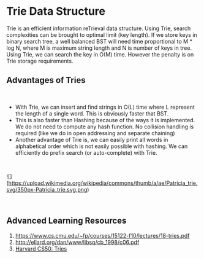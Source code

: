 # Trie Data Structure

Trie is an efficient information reTrieval data structure. Using Trie, search complexities can be brought to optimal limit (key length). If we store keys in binary search tree, a well balanced BST will need time proportional to M * log N, where M is maximum string length and N is number of keys in tree. Using Trie, we can search the key in O(M) time. However the penalty is on Trie storage requirements.
<br>

## Advantages of Tries

<br>

* With Trie, we can insert and find strings in O(L) time where L represent the length of a single word. This is obviously faster that BST. 
* This is also faster than Hashing because of the ways it is implemented. We do not need to compute any hash function. No collision handling is required (like we do in open addressing and separate chaining)
* Another advantage of Trie is, we can easily print all words in alphabetical order which is not easily possible with hashing.
We can efficiently do prefix search (or auto-complete) with Trie.

<br>

![] (https://upload.wikimedia.org/wikipedia/commons/thumb/a/ae/Patricia_trie.svg/350px-Patricia_trie.svg.png)

<br>

## Advanced Learning Resources
1) https://www.cs.cmu.edu/~fp/courses/15122-f10/lectures/18-tries.pdf
2) http://ellard.org/dan/www/libsq/cb_1998/c06.pdf
3) [Harvard CS50: Tries](https://www.youtube.com/watch?v=TRg9DQFu0kU)